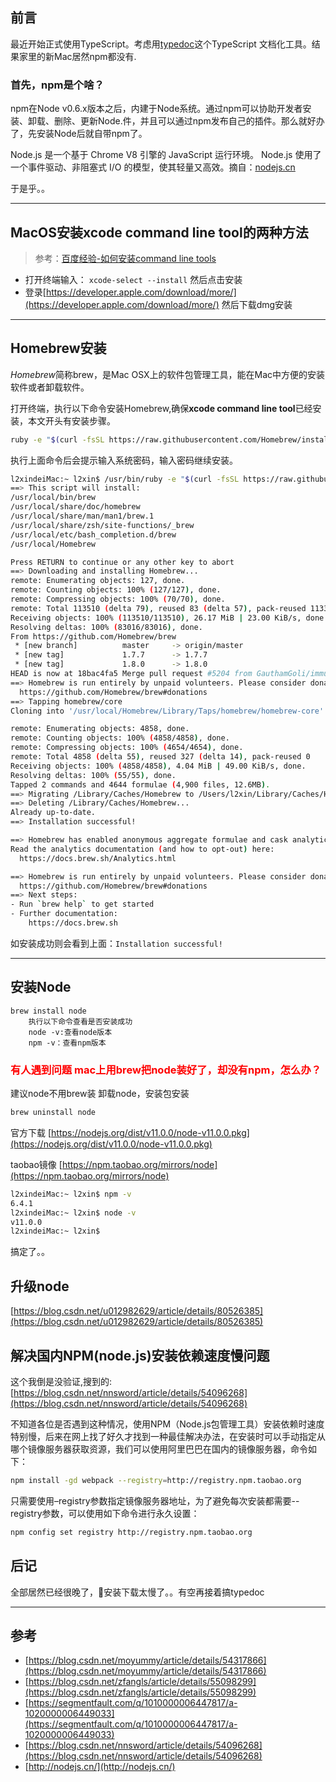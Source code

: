 ## 前言
最近开始正式使用TypeScript。考虑用[typedoc](http://typedoc.org/)这个TypeScript 文档化工具。结果家里的新Mac居然npm都没有.

### 首先，npm是个啥？

npm在Node v0.6.x版本之后，内建于Node系统。通过npm可以协助开发者安装、卸载、删除、更新Node.件，并且可以通过npm发布自己的插件。那么就好办了，先安装Node后就自带npm了。

Node.js 是一个基于 Chrome V8 引擎的 JavaScript 运行环境。 
Node.js 使用了一个事件驱动、非阻塞式 I/O 的模型，使其轻量又高效。摘自：[nodejs.cn](http://nodejs.cn/)

于是乎。。

-------------

## MacOS安装xcode command line tool的两种方法
> 参考：[百度经验-如何安装command line tools](https://jingyan.baidu.com/article/fec4bce2904b3ef2618d8bcc.html)
* 打开终端输入： `xcode-select --install` 然后点击安装
* 登录[https://developer.apple.com/download/more/](https://developer.apple.com/download/more/) 然后下载dmg安装


--------------------------



## Homebrew安装  
*Homebrew*简称brew，是Mac OSX上的软件包管理工具，能在Mac中方便的安装软件或者卸载软件。 

打开终端，执行以下命令安装Homebrew,确保**xcode command line tool**已经安装，本文开头有安装步骤。
``` sh
ruby -e "$(curl -fsSL https://raw.githubusercontent.com/Homebrew/install/master/install)"
```

执行上面命令后会提示输入系统密码，输入密码继续安装。

``` sh
l2xindeiMac:~ l2xin$ /usr/bin/ruby -e "$(curl -fsSL https://raw.githubusercontent.com/Homebrew/install/master/install)"
==> This script will install:
/usr/local/bin/brew
/usr/local/share/doc/homebrew
/usr/local/share/man/man1/brew.1
/usr/local/share/zsh/site-functions/_brew
/usr/local/etc/bash_completion.d/brew
/usr/local/Homebrew

Press RETURN to continue or any other key to abort
==> Downloading and installing Homebrew...
remote: Enumerating objects: 127, done.
remote: Counting objects: 100% (127/127), done.
remote: Compressing objects: 100% (70/70), done.
remote: Total 113510 (delta 79), reused 83 (delta 57), pack-reused 113383
Receiving objects: 100% (113510/113510), 26.17 MiB | 23.00 KiB/s, done.
Resolving deltas: 100% (83016/83016), done.
From https://github.com/Homebrew/brew
 * [new branch]          master     -> origin/master
 * [new tag]             1.7.7      -> 1.7.7
 * [new tag]             1.8.0      -> 1.8.0
HEAD is now at 18bac4fa5 Merge pull request #5204 from GauthamGoli/immutable-args
==> Homebrew is run entirely by unpaid volunteers. Please consider donating:
  https://github.com/Homebrew/brew#donations
==> Tapping homebrew/core
Cloning into '/usr/local/Homebrew/Library/Taps/homebrew/homebrew-core'...

remote: Enumerating objects: 4858, done.
remote: Counting objects: 100% (4858/4858), done.
remote: Compressing objects: 100% (4654/4654), done.
remote: Total 4858 (delta 55), reused 327 (delta 14), pack-reused 0
Receiving objects: 100% (4858/4858), 4.04 MiB | 49.00 KiB/s, done.
Resolving deltas: 100% (55/55), done.
Tapped 2 commands and 4644 formulae (4,900 files, 12.6MB).
==> Migrating /Library/Caches/Homebrew to /Users/l2xin/Library/Caches/Homebrew..
==> Deleting /Library/Caches/Homebrew...
Already up-to-date.
==> Installation successful!

==> Homebrew has enabled anonymous aggregate formulae and cask analytics.
Read the analytics documentation (and how to opt-out) here:
  https://docs.brew.sh/Analytics.html

==> Homebrew is run entirely by unpaid volunteers. Please consider donating:
  https://github.com/Homebrew/brew#donations
==> Next steps:
- Run `brew help` to get started
- Further documentation: 
    https://docs.brew.sh
```

如安装成功则会看到上面：`Installation successful! `

--------------------------

## 安装Node



``` shell
brew install node
    执行以下命令查看是否安装成功
    node -v:查看node版本
    npm -v：查看npm版本
```

### <font color=FF0000>有人遇到问题 mac上用brew把node装好了，却没有npm，怎么办？</font>
建议node不用brew装 卸载node，安装包安装

``` sh
brew uninstall node
```
官方下载
[https://nodejs.org/dist/v11.0.0/node-v11.0.0.pkg](https://nodejs.org/dist/v11.0.0/node-v11.0.0.pkg)

taobao镜像
[https://npm.taobao.org/mirrors/node](https://npm.taobao.org/mirrors/node)


``` sh
l2xindeiMac:~ l2xin$ npm -v
6.4.1
l2xindeiMac:~ l2xin$ node -v
v11.0.0
l2xindeiMac:~ l2xin$ 
```

搞定了。。


## 升级node

[https://blog.csdn.net/u012982629/article/details/80526385](https://blog.csdn.net/u012982629/article/details/80526385)

## 解决国内NPM(node.js)安装依赖速度慢问题  
这个我倒是没验证,搜到的:[https://blog.csdn.net/nnsword/article/details/54096268](https://blog.csdn.net/nnsword/article/details/54096268)

不知道各位是否遇到这种情况，使用NPM（Node.js包管理工具）安装依赖时速度特别慢，后来在网上找了好久才找到一种最佳解决办法，在安装时可以手动指定从哪个镜像服务器获取资源，我们可以使用阿里巴巴在国内的镜像服务器，命令如下：

``` sh
npm install -gd webpack --registry=http://registry.npm.taobao.org
```

只需要使用–registry参数指定镜像服务器地址，为了避免每次安装都需要--registry参数，可以使用如下命令进行永久设置：
``` sh
npm config set registry http://registry.npm.taobao.org
```

## 后记

全部居然已经很晚了，安装下载太慢了。。有空再接着搞typedoc

------------------------------------

## 参考

* [https://blog.csdn.net/moyummy/article/details/54317866](https://blog.csdn.net/moyummy/article/details/54317866)
* [https://blog.csdn.net/zfangls/article/details/55098299](https://blog.csdn.net/zfangls/article/details/55098299)
* [https://segmentfault.com/q/1010000006447817/a-1020000006449033](https://segmentfault.com/q/1010000006447817/a-1020000006449033)
* [https://blog.csdn.net/nnsword/article/details/54096268](https://blog.csdn.net/nnsword/article/details/54096268)
* [http://nodejs.cn/](http://nodejs.cn/)

